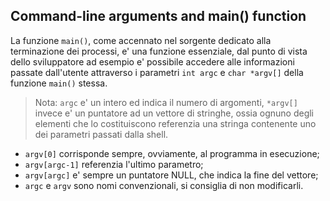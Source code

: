 ## Command-line arguments and main() function

La funzione `main()`, come accennato nel sorgente dedicato alla terminazione dei
processi, e' una funzione essenziale, dal punto di vista dello sviluppatore 
ad esempio e' possibile accedere alle informazioni passate dall'utente 
attraverso i parametri `int argc` e `char *argv[]` della funzione `main()`
stessa.

> Nota: `argc` e' un intero ed indica il numero di argomenti, `*argv[]` invece 
> e' un puntatore ad un vettore di stringhe, ossia ognuno degli elementi che lo 
> costituiscono referenzia una stringa contenente uno dei parametri passati 
> dalla shell.

- `argv[0]` corrisponde sempre, ovviamente, al programma in esecuzione;
- `argv[argc-1]` referenzia l'ultimo parametro;
- `argv[argc]` e' sempre un puntatore NULL, che indica la fine del vettore;
- `argc` e `argv` sono nomi convenzionali, si consiglia di non modificarli.
